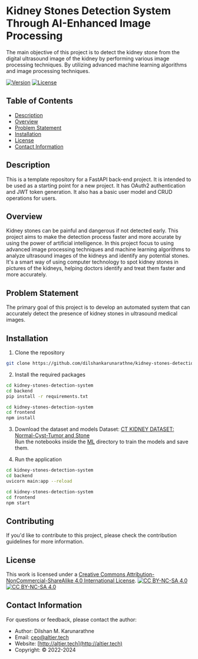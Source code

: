 # Kidney Stones Detection System Through AI-Enhanced Image Processing

The main objective of this project is to detect the kidney stone from the digital ultrasound image of 
the kidney by performing various image processing techniques. By utilizing advanced machine learning 
algorithms and image processing techniques.

[![Version](https://img.shields.io/badge/version-1.0-brightgreen.svg)](https://pypi.org/project/ad-topic-recommender/)
[![License](https://img.shields.io/badge/license-CC%20BY--NC--SA%204.0-blue.svg)](https://creativecommons.org/licenses/by-nc-sa/4.0/)

## Table of Contents

- [Description](#description)
- [Overview](#overview)
- [Problem Statement](#problem-statement)
- [Installation](#installation)
- [License](#license)
- [Contact Information](#contact-information)

## Description

This is a template repository for a FastAPI back-end project. It is intended to be used as a starting 
point for a new project. It has OAuth2 authentication and JWT token generation. It also has a basic 
user model and CRUD operations for users.

## Overview

Kidney stones can be painful and dangerous if not detected early. This project aims to make the detection 
process faster and more accurate by using the power of artificial intelligence. In this project focus to 
using advanced image processing techniques and machine learning algorithms to analyze ultrasound images 
of the kidneys and identify any potential stones. It's a smart way of using computer technology to spot 
kidney stones in pictures of the kidneys, helping doctors identify and treat them faster and more accurately.

## Problem Statement

The primary goal of this project is to develop an automated system that can accurately detect the presence 
of kidney stones in ultrasound medical images.

## Installation

1. Clone the repository
```bash
git clone https://github.com/dilshankarunarathne/kidney-stones-detection-system.git
```

2. Install the required packages
```bash
cd kidney-stones-detection-system
cd backend
pip install -r requirements.txt
```

```bash
cd kidney-stones-detection-system
cd frontend
npm install
```

3. Download the dataset and models
Dataset: [CT KIDNEY DATASET: Normal-Cyst-Tumor and Stone](https://www.kaggle.com/datasets/nazmul0087/ct-kidney-dataset-normal-cyst-tumor-and-stone)  
Run the notebooks inside the [ML](https://github.com/dilshankarunarathne/kidney-stones-detection-system/tree/main/ml) directory to train the models and save them.

4. Run the application

```bash
cd kidney-stones-detection-system
cd backend
uvicorn main:app --reload
```

```bash
cd kidney-stones-detection-system
cd frontend
npm start
```

## Contributing

If you'd like to contribute to this project, please check the contribution guidelines for more information.

## License

This work is licensed under a
[Creative Commons Attribution-NonCommercial-ShareAlike 4.0 International License][cc-by-nc-sa].
[![CC BY-NC-SA 4.0][cc-by-nc-sa-shield]][cc-by-nc-sa]  
[![CC BY-NC-SA 4.0][cc-by-nc-sa-image]][cc-by-nc-sa] 

[cc-by-nc-sa]: http://creativecommons.org/licenses/by-nc-sa/4.0/
[cc-by-nc-sa-image]: https://licensebuttons.net/l/by-nc-sa/4.0/88x31.png
[cc-by-nc-sa-shield]: https://img.shields.io/badge/License-CC%20BY--NC--SA%204.0-lightgrey.svg

## Contact Information

For questions or feedback, please contact the author:

- Author: Dilshan M. Karunarathne
- Email: ceo@altier.tech
- Website: [http://altier.tech](http://altier.tech)
- Copyright: © 2022-2024
